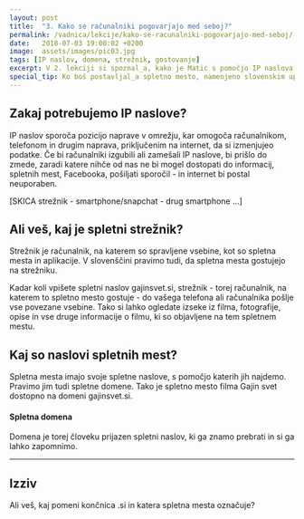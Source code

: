 ```yaml
---
layout: post
title:  "3. Kako se računalniki pogovarjajo med seboj?"
permalink: /vadnica/lekcije/kako-se-racunalniki-pogovarjajo-med-seboj/
date:   2018-07-03 19:00:02 +0200
image:  assets/images/pic03.jpg
tags: [IP naslov, domena, strežnik, gostovanje]
excerpt: V 2. lekciji si spoznal_a, kako je Matic s pomočjo IP naslova odkril podjetje Agencija Reality. IP naslovi pa so ključni tudi za pošiljanje podatkov med računalniki.
special_tip: Ko boš postavljal_a spletno mesto, namenjeno slovenskim uporabnikom, uporabi .si domeno.
---
```


## Zakaj potrebujemo IP naslove?
IP naslov sporoča pozicijo naprave v omrežju, kar omogoča računalnikom, telefonom in drugim naprava, priključenim na internet, da si izmenjujeo podatke. Če bi računalniki izgubili ali zamešali IP naslove, bi prišlo do zmede, zaradi katere nihče od nas ne bi mogel dostopati do informacij, spletnih mest, Facebooka, pošiljati sporočil - in internet bi postal neuporaben.

[SKICA strežnik - smartphone/snapchat - drug smartphone ...]

## Ali veš, kaj je spletni strežnik?
Strežnik je računalnik, na katerem so spravljene vsebine, kot so spletna mesta in aplikacije. V slovenščini pravimo tudi, da spletna mesta gostujejo na strežniku.

Kadar koli vpišete spletni naslov gajinsvet.si, strežnik - torej računalnik, na katerem to spletno mesto gostuje - do vašega telefona ali računalnika pošlje vse povezane vsebine. Tako si lahko ogledate izseke iz filma, fotografije, opise in vse druge informacije o filmu, ki so objavljene na tem spletnem mestu.

## Kaj so naslovi spletnih mest?
Spletna mesta imajo svoje spletne naslove, s pomočjo katerih jih najdemo. Pravimo jim tudi spletne domene. Tako je spletno mesto filma Gajin svet dostopno na domeni gajinsvet.si. 

#### Spletna domena
Domena je torej človeku prijazen spletni naslov, ki ga znamo prebrati in si ga lahko zapomnimo.


---
## Izziv
Ali veš, kaj pomeni končnica .si in katera spletna mesta označuje?
